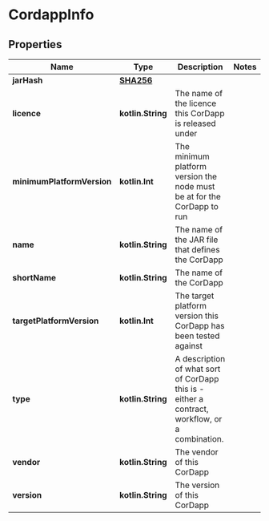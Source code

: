 
# CordappInfo

## Properties
Name | Type | Description | Notes
------------ | ------------- | ------------- | -------------
**jarHash** | [**SHA256**](.md) |  | 
**licence** | **kotlin.String** | The name of the licence this CorDapp is released under | 
**minimumPlatformVersion** | **kotlin.Int** | The minimum platform version the node must be at for the CorDapp to run | 
**name** | **kotlin.String** | The name of the JAR file that defines the CorDapp | 
**shortName** | **kotlin.String** | The name of the CorDapp | 
**targetPlatformVersion** | **kotlin.Int** | The target platform version this CorDapp has been tested against | 
**type** | **kotlin.String** | A description of what sort of CorDapp this is - either a contract, workflow, or a combination. | 
**vendor** | **kotlin.String** | The vendor of this CorDapp | 
**version** | **kotlin.String** | The version of this CorDapp | 



